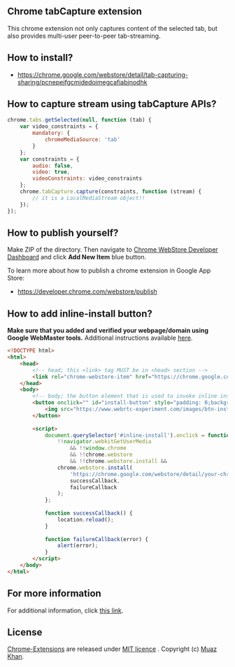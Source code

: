 ## Chrome tabCapture extension

This chrome extension not only captures content of the selected tab, but also provides multi-user peer-to-peer tab-streaming.

## How to install?

* https://chrome.google.com/webstore/detail/tab-capturing-sharing/pcnepejfgcmidedoimegcafiabjnodhk

## How to capture stream using tabCapture APIs?

```javascript
chrome.tabs.getSelected(null, function (tab) {
    var video_constraints = {
        mandatory: {
            chromeMediaSource: 'tab'
        }
    };
    var constraints = {
        audio: false,
        video: true,
        videoConstraints: video_constraints
    };
    chrome.tabCapture.capture(constraints, function (stream) {
        // it is a LocalMediaStream object!!
    });
});
```

## How to publish yourself?

Make ZIP of the directory. Then navigate to [Chrome WebStore Developer Dashboard](https://chrome.google.com/webstore/developer/dashboard) and click **Add New Item** blue button.

To learn more about how to publish a chrome extension in Google App Store:

* https://developer.chrome.com/webstore/publish

## How to add inline-install button?

**Make sure that you added and verified your webpage/domain using Google WebMaster tools.** Additional instructions available [here](https://support.google.com/webmasters/answer/35179?hl=en).

```html
<!DOCTYPE html>
<html>
    <head>
        <!-- head; this <link> tag MUST be in <head> section -->
        <link rel="chrome-webstore-item" href="https://chrome.google.com/webstore/detail/your-chrome-extension-id">
    </head>
    <body>
        <!-- body; the button element that is used to invoke inline installation -->
        <button onclick="" id="install-button" style="padding: 0;background: none;height: 61px;vertical-align: middle;cursor:pointer;">
            <img src="https://www.webrtc-experiment.com/images/btn-install-chrome-extension.png" alt="Add to Chrome">
        </button>
        
        <script>
            document.querySelector('#inline-install').onclick = function() {
                !!navigator.webkitGetUserMedia 
                    && !!window.chrome 
                    && !!chrome.webstore 
                    && !!chrome.webstore.install && 
                chrome.webstore.install(
                    'https://chrome.google.com/webstore/detail/your-chrome-extension-id', 
                    successCallback, 
                    failureCallback
                );
            };
            
            function successCallback() {
                location.reload();
            }
            
            function failureCallback(error) {
                alert(error);
            }
        </script>
    </body>
</html>
```

## For more information

For additional information, click [this link](https://github.com/muaz-khan/WebRTC-Experiment/blob/7cd04a81b30cdca2db159eb746e2714307640767/Chrome-Extensions/desktopCapture/README.md).

## License

[Chrome-Extensions](https://github.com/muaz-khan/Chrome-Extensions) are released under [MIT licence](https://www.webrtc-experiment.com/licence/) . Copyright (c) [Muaz Khan](http://www.MuazKhan.com/).
